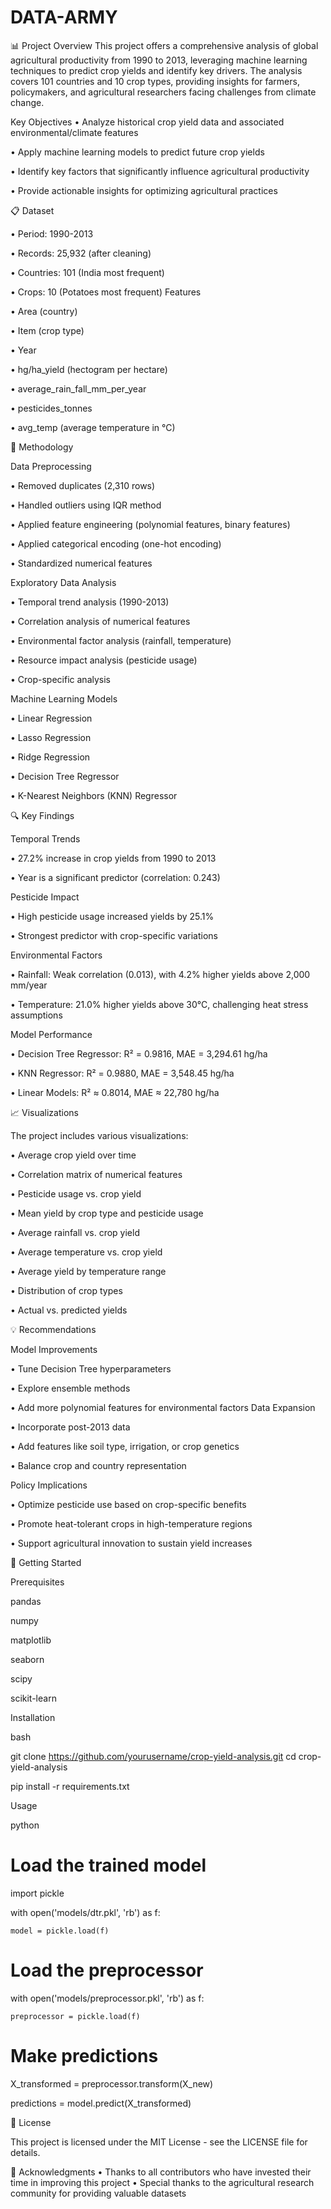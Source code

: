 # DATA-ARMY

📊 Project Overview
This project offers a comprehensive analysis of global agricultural productivity from 1990 to 2013, leveraging machine learning techniques to predict crop yields and identify key drivers. The analysis covers 101 countries and 10 crop types, providing insights for farmers, policymakers, and agricultural researchers facing challenges from climate change.

Key Objectives
•	Analyze historical crop yield data and associated environmental/climate features

•	Apply machine learning models to predict future crop yields

•	Identify key factors that significantly influence agricultural productivity

•	Provide actionable insights for optimizing agricultural practices

📋 Dataset

•	Period: 1990-2013

•	Records: 25,932 (after cleaning)

•	Countries: 101 (India most frequent)

•	Crops: 10 (Potatoes most frequent)
Features

•	Area (country)

•	Item (crop type)

•	Year

•	hg/ha_yield (hectogram per hectare)

•	average_rain_fall_mm_per_year

•	pesticides_tonnes

•	avg_temp (average temperature in °C)

🔧 Methodology

Data Preprocessing

•	Removed duplicates (2,310 rows)

•	Handled outliers using IQR method

•	Applied feature engineering (polynomial features, binary features)

•	Applied categorical encoding (one-hot encoding)

•	Standardized numerical features

Exploratory Data Analysis

•	Temporal trend analysis (1990-2013)

•	Correlation analysis of numerical features

•	Environmental factor analysis (rainfall, temperature)

•	Resource impact analysis (pesticide usage)

•	Crop-specific analysis

Machine Learning Models

•	Linear Regression

•	Lasso Regression

•	Ridge Regression

•	Decision Tree Regressor

•	K-Nearest Neighbors (KNN) Regressor

🔍 Key Findings

Temporal Trends

•	27.2% increase in crop yields from 1990 to 2013

•	Year is a significant predictor (correlation: 0.243)

Pesticide Impact

•	High pesticide usage increased yields by 25.1%

•	Strongest predictor with crop-specific variations

Environmental Factors

•	Rainfall: Weak correlation (0.013), with 4.2% higher yields above 2,000 mm/year

•	Temperature: 21.0% higher yields above 30°C, challenging heat stress assumptions

Model Performance

•	Decision Tree Regressor: R² = 0.9816, MAE = 3,294.61 hg/ha

•	KNN Regressor: R² = 0.9880, MAE = 3,548.45 hg/ha

•	Linear Models: R² ≈ 0.8014, MAE ≈ 22,780 hg/ha

📈 Visualizations

The project includes various visualizations:

•	Average crop yield over time

•	Correlation matrix of numerical features

•	Pesticide usage vs. crop yield

•	Mean yield by crop type and pesticide usage

•	Average rainfall vs. crop yield

•	Average temperature vs. crop yield

•	Average yield by temperature range

•	Distribution of crop types

•	Actual vs. predicted yields

💡 Recommendations

Model Improvements

•	Tune Decision Tree hyperparameters

•	Explore ensemble methods

•	Add more polynomial features for environmental factors
Data Expansion

•	Incorporate post-2013 data

•	Add features like soil type, irrigation, or crop genetics

•	Balance crop and country representation

Policy Implications

•	Optimize pesticide use based on crop-specific benefits

•	Promote heat-tolerant crops in high-temperature regions

•	Support agricultural innovation to sustain yield increases

🚀 Getting Started

Prerequisites

pandas

numpy

matplotlib

seaborn

scipy

scikit-learn

Installation

bash

git clone https://github.com/yourusername/crop-yield-analysis.git
cd crop-yield-analysis

pip install -r requirements.txt

Usage

python

# Load the trained model

import pickle

with open('models/dtr.pkl', 'rb') as f:

    model = pickle.load(f)

# Load the preprocessor

with open('models/preprocessor.pkl', 'rb') as f:

    preprocessor = pickle.load(f)

# Make predictions

X_transformed = preprocessor.transform(X_new)

predictions = model.predict(X_transformed)

📄 License

This project is licensed under the MIT License - see the LICENSE file for details.

🙏 Acknowledgments
•	Thanks to all contributors who have invested their time in improving this project
•	Special thanks to the agricultural research community for providing valuable datasets

